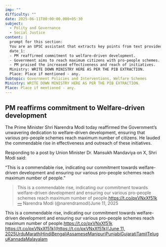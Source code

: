 ```yaml
---
imp: ""
difficulty: ""
date: 2025-06-11T00:00:00.000+05:30
subject:
  - Polity and Governance
  - Social Justice
content: |
  prompt for this section:
  You are an UPSC assistant that extracts key points from text provided by the user. Output ONLY the key points without additional comments. ENSURE 100% FACTUAL CORRECTNESS. take out the 5 most important from exam perspective. keypoints in a way that it covers the complete content in bullet points, each bullet point not more than 12 words.
  date_1:
  - PM reaffirmed commitment to welfare-driven development.
  - Government aims to reach maximum citizens with pro-people schemes.
  - PM praised the increased effectiveness and reach of initiatives.
  Ministry: WRITE DOWN MINISTRY HERE AS PER THE PIB EXTRACTION.
  Place: Place if mentioned - any.
Subtopic: Government Policies and Interventions, Welfare Schemes
Ministry: WRITE DOWN MINISTRY HERE AS PER THE PIB EXTRACTION.
Place: Place if mentioned - any.
---
```


## PM reaffirms commitment to Welfare-driven development

The Prime Minister Shri Narendra Modi today reaffirmed the Government’s unwavering dedication to welfare-driven development, ensuring that various pro-people schemes reach maximum number of citizens. He lauded the commendable rise in effectiveness and outreach of these initiatives.

Responding to a post by Union Minister Dr. Mansukh Mandaviya on X, Shri Modi said:

“This is a commendable rise, indicating our commitment towards welfare-driven development and ensuring our various pro-people schemes reach maximum number of people.”

> This is a commendable rise, indicating our commitment towards welfare-driven development and ensuring our various pro-people schemes reach maximum number of people.https://t.co/pxVNxXf51k— Narendra Modi (@narendramodi)June 11, 2025

This is a commendable rise, indicating our commitment towards welfare-driven development and ensuring our various pro-people schemes reach maximum number of people.https://t.co/pxVNxXf51k
[https://t.co/pxVNxXf51k](https://t.co/pxVNxXf51k)[June 11, 2025](https://twitter.com/narendramodi/status/1932719914550493284?ref_src=twsrc%5Etfw)[Urdu](https://pib.gov.in/PressReleasePage.aspx?PRID=2135639)[Marathi](https://pib.gov.in/PressReleasePage.aspx?PRID=2135685)[Hindi](https://pib.gov.in/PressReleasePage.aspx?PRID=2135693)[Bengali](https://pib.gov.in/PressReleasePage.aspx?PRID=2135680)[Assamese](https://pib.gov.in/PressReleasePage.aspx?PRID=2135723)[Manipuri](https://pib.gov.in/PressReleasePage.aspx?PRID=2135649)[Punjabi](https://pib.gov.in/PressReleasePage.aspx?PRID=2135730)[Gujarati](https://pib.gov.in/PressReleasePage.aspx?PRID=2135640)[Tamil](https://pib.gov.in/PressReleasePage.aspx?PRID=2135704)[Telugu](https://pib.gov.in/PressReleasePage.aspx?PRID=2135739)[Kannada](https://pib.gov.in/PressReleasePage.aspx?PRID=2135655)[Malayalam](https://pib.gov.in/PressReleasePage.aspx?PRID=2135628)
